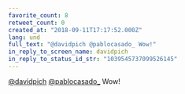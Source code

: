 ```yaml
---
favorite_count: 8
retweet_count: 0
created_at: "2018-09-11T17:17:52.000Z"
lang: und
full_text: "@davidpich @pablocasado_ Wow!"
in_reply_to_screen_name: davidpich
in_reply_to_status_id_str: "1039545737099526145"
---
```


[@davidpich](https://twitter.com/davidpich)
[@pablocasado\_](https://twitter.com/pablocasado_) Wow!
